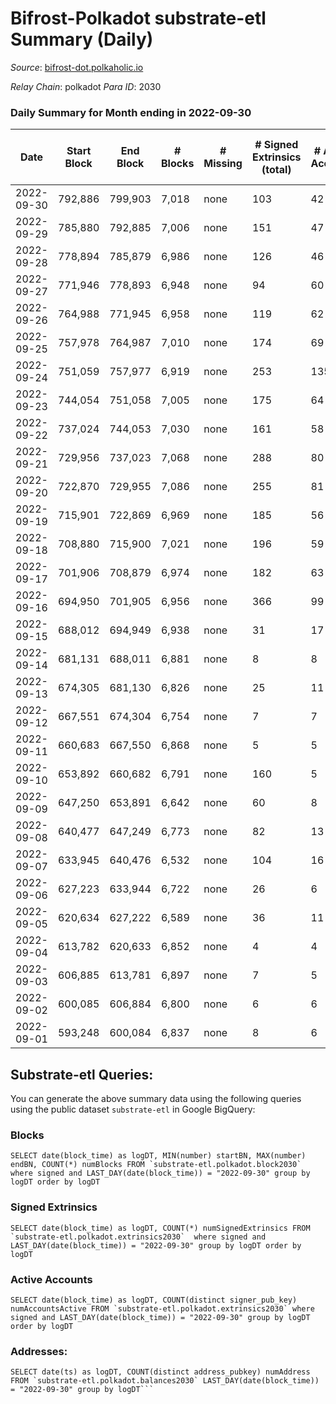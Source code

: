 # Bifrost-Polkadot substrate-etl Summary (Daily)

_Source_: [bifrost-dot.polkaholic.io](https://bifrost-dot.polkaholic.io)

*Relay Chain*: polkadot
*Para ID*: 2030



### Daily Summary for Month ending in 2022-09-30


| Date | Start Block | End Block | # Blocks | # Missing | # Signed Extrinsics (total) | # Active Accounts | # Addresses with Balances | # Events | # Transfers | # XCM Transfers In | # XCM Transfers Out |
| ---- | ----------- | --------- | -------- | --------- | --------------------------- | ----------------- | ------------------------- | -------- | ----------- | ------------------ | ------------------- |
| 2022-09-30 | 792,886 | 799,903 | 7,018 | none | 103 | 42 | 2,805 | 14,887 | 43  | 5 ($2,529.47) | 3 ($655.19) |
| 2022-09-29 | 785,880 | 792,885 | 7,006 | none | 151 | 47 |  | 15,406 | 103  | 17 ($7,706.85) | 5 ($676.26) |
| 2022-09-28 | 778,894 | 785,879 | 6,986 | none | 126 | 46 |  | 15,147 | 116  | 13 ($7,787.56) | 2 ($4,782.37) |
| 2022-09-27 | 771,946 | 778,893 | 6,948 | none | 94 | 60 |  | 14,759 | 94  | 10 ($6,704.63) | 6 ($1,646.07) |
| 2022-09-26 | 764,988 | 771,945 | 6,958 | none | 119 | 62 |  | 14,955 | 127  | 6 ($297.16) | 2 ($55.45) |
| 2022-09-25 | 757,978 | 764,987 | 7,010 | none | 174 | 69 |  | 15,415 | 114  | 9 ($45,839.86) | 9 ($26,503.59) |
| 2022-09-24 | 751,059 | 757,977 | 6,919 | none | 253 | 135 |  | 15,833 | 219  | 15 ($5,509.93) | 3 ($1,608.47) |
| 2022-09-23 | 744,054 | 751,058 | 7,005 | none | 175 | 64 |  | 15,592 | 129  | 29 ($12,014.48) |   |
| 2022-09-22 | 737,024 | 744,053 | 7,030 | none | 161 | 58 |  | 15,614 | 105  | 44 ($10,378.87) | 3 ($93.04) |
| 2022-09-21 | 729,956 | 737,023 | 7,068 | none | 288 | 80 |  | 16,967 | 175  | 58 ($656,381) | 1 ($6,927.26) |
| 2022-09-20 | 722,870 | 729,955 | 7,086 | none | 255 | 81 |  | 16,573 | 179  | 54 ($13,764.72) | 2 ($114.13) |
| 2022-09-19 | 715,901 | 722,869 | 6,969 | none | 185 | 56 | 2,641 | 15,551 | 153 ($131.04) | 43 ($30,001.69) | 4 ($1,525.56) |
| 2022-09-18 | 708,880 | 715,900 | 7,021 | none | 196 | 59 | 2,628 | 15,701 | 107 ($59.68) | 31 ($23,752.15) | 2 ($688.05) |
| 2022-09-17 | 701,906 | 708,879 | 6,974 | none | 182 | 63 | 2,609 | 15,704 | 141 ($1,086.63) | 53 ($737,843) |   |
| 2022-09-16 | 694,950 | 701,905 | 6,956 | none | 366 | 99 | 2,577 | 17,226 | 281 ($54,349.52) | 98 ($107,413) | 2 ($13.83) |
| 2022-09-15 | 688,012 | 694,949 | 6,938 | none | 31 | 17 | 2,525 | 18,794 | 1,771 ($56,422.68) |   |   |
| 2022-09-14 | 681,131 | 688,011 | 6,881 | none | 8 | 8 | 2,523 | 13,827 |   |   |   |
| 2022-09-13 | 674,305 | 681,130 | 6,826 | none | 25 | 11 | 2,523 | 13,880 | 8  | 2 ($3,790.86) |   |
| 2022-09-12 | 667,551 | 674,304 | 6,754 | none | 7 | 7 | 2,521 | 13,567 |   |   |   |
| 2022-09-11 | 660,683 | 667,550 | 6,868 | none | 5 | 5 |  | 13,782 |   |   |   |
| 2022-09-10 | 653,892 | 660,682 | 6,791 | none | 160 | 5 |  | 14,903 |   |   |   |
| 2022-09-09 | 647,250 | 653,891 | 6,642 | none | 60 | 8 | 2,521 | 13,823 | 13 ($205,780) | 3 ($68,309.03) |   |
| 2022-09-08 | 640,477 | 647,249 | 6,773 | none | 82 | 13 | 2,512 | 14,234 | 8 ($7,347.69) |   |   |
| 2022-09-07 | 633,945 | 640,476 | 6,532 | none | 104 | 16 | 2,506 | 26,275 | 3,717 ($0.46) | 2 ($181.36) |   |
| 2022-09-06 | 627,223 | 633,944 | 6,722 | none | 26 | 6 | 1,341 | 13,671 | 3 ($0.041) | 2 ($16.04) | 1 ($6.52) |
| 2022-09-05 | 620,634 | 627,222 | 6,589 | none | 36 | 11 | 1,340 | 15,765 | 786 ($64,954.82) |   |   |
| 2022-09-04 | 613,782 | 620,633 | 6,852 | none | 4 | 4 | 1,339 | 13,733 | 1 ($0.70) |   |   |
| 2022-09-03 | 606,885 | 613,781 | 6,897 | none | 7 | 5 | 1,338 | 13,840 | 1 ($1.78) |   |   |
| 2022-09-02 | 600,085 | 606,884 | 6,800 | none | 6 | 6 | 1,337 | 13,647 | 5 ($0.61) |   |   |
| 2022-09-01 | 593,248 | 600,084 | 6,837 | none | 8 | 6 | 1,334 | 13,727 | 6 ($0.058) |   |   |

## Substrate-etl Queries:
You can generate the above summary data using the following queries using the public dataset `substrate-etl` in Google BigQuery:


### Blocks
```
SELECT date(block_time) as logDT, MIN(number) startBN, MAX(number) endBN, COUNT(*) numBlocks FROM `substrate-etl.polkadot.block2030`  where signed and LAST_DAY(date(block_time)) = "2022-09-30" group by logDT order by logDT
```


### Signed Extrinsics
```
SELECT date(block_time) as logDT, COUNT(*) numSignedExtrinsics FROM `substrate-etl.polkadot.extrinsics2030`  where signed and LAST_DAY(date(block_time)) = "2022-09-30" group by logDT order by logDT
```


### Active Accounts
```
SELECT date(block_time) as logDT, COUNT(distinct signer_pub_key) numAccountsActive FROM `substrate-etl.polkadot.extrinsics2030` where signed and LAST_DAY(date(block_time)) = "2022-09-30" group by logDT order by logDT
```


### Addresses:
```
SELECT date(ts) as logDT, COUNT(distinct address_pubkey) numAddress FROM `substrate-etl.polkadot.balances2030` LAST_DAY(date(block_time)) = "2022-09-30" group by logDT```

